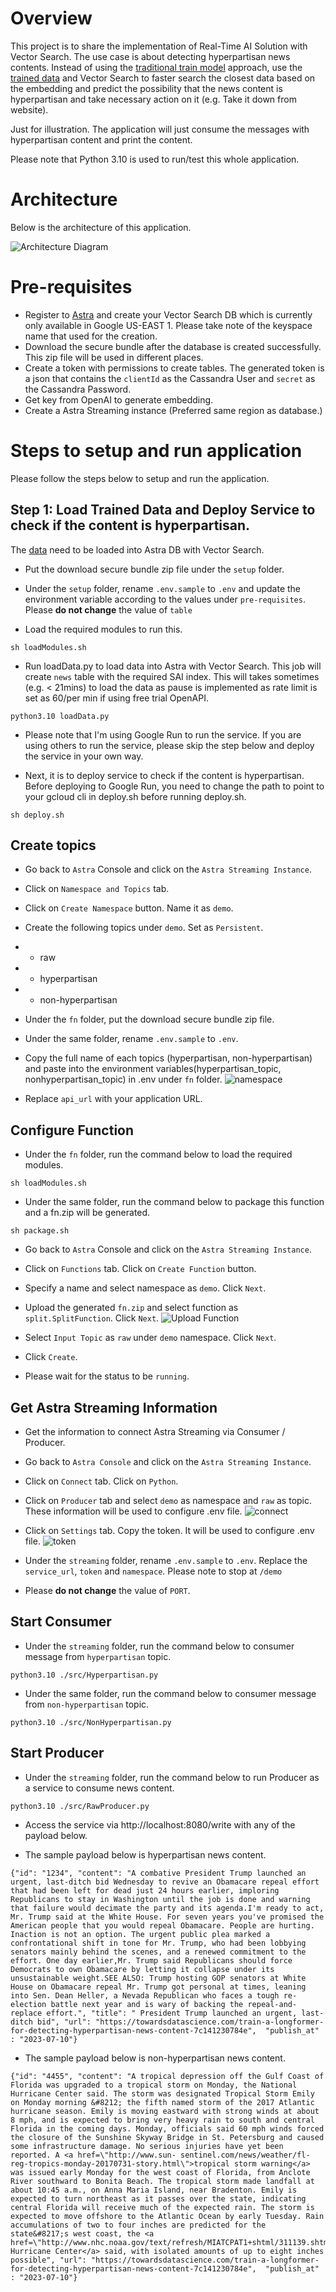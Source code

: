 # Overview 

This project is to share the implementation of Real-Time AI Solution with Vector Search.    The use case is about detecting hyperpartisan news contents.  Instead of using the [traditional train model](https://towardsdatascience.com/train-a-longformer-for-detecting-hyperpartisan-news-content-7c141230784e) approach,  use the [trained data](https://huggingface.co/datasets/hyperpartisan_news_detection) and Vector Search to faster search the closest data based on the embedding and predict the possibility that the news content is hyperpartisan and take necessary action on it (e.g. Take it down from website).

Just for illustration.  The application will just consume the messages with hyperpartisan content and print the content.

Please note that Python 3.10 is used to run/test this whole application. 

# Architecture 

Below is the architecture of this application.   

![Architecture Diagram](./images/architectureDiagram.png)

# Pre-requisites

* Register to [Astra](http://astra.datastax.com) and create your Vector Search DB which is currently only available in Google US-EAST 1.  Please take note of the keyspace name that used for the creation. 
* Download the secure bundle after the database is created successfully.  This zip file will be used in different places.    
* Create a token with permissions to create tables.  The generated token is a json that contains the `clientId` as the Cassandra User and `secret` as the Cassandra Password. 
* Get key from OpenAI to generate embedding.  
* Create a Astra Streaming instance (Preferred same region as database.)

# Steps to setup and run application

Please follow the steps below to setup and run the application.   

## Step 1: Load Trained Data and Deploy Service to check if the content is hyperpartisan.  

The [data]((https://huggingface.co/datasets/hyperpartisan_news_detection)) need to be loaded into Astra DB with Vector Search.

* Put the download secure bundle zip file under the `setup` folder. 

* Under the `setup` folder,  rename `.env.sample` to `.env` and update the environment variable according to the values under `pre-requisites`.    Please **do not change** the value of `table`

* Load the required modules to run this. 
```
sh loadModules.sh
```

* Run loadData.py to load data into Astra with Vector Search.    This job will create `news` table with the required SAI index.   This will takes sometimes (e.g. < 21mins) to load the data as pause is implemented as rate limit is set as 60/per min if using free trial OpenAPI.
```
python3.10 loadData.py
``` 
* Please note that I'm using Google Run to run the service.   If you are using others to run the service, please skip the step below and deploy the service in your own way. 

* Next,  it is to deploy service to check if the content is hyperpartisan. Before deploying to Google Run,  you need to change the path to point to your gcloud cli in deploy.sh before running deploy.sh.   
```
sh deploy.sh
```
## Create topics 
* Go back to `Astra` Console and click on the `Astra Streaming Instance`. 

* Click on `Namespace and Topics` tab.

* Click on `Create Namespace` button.  Name it as `demo`.

* Create the following topics under `demo`.  Set as `Persistent`.  
* * raw 
* * hyperpartisan
* * non-hyperpartisan

* Under the `fn` folder,  put the download secure bundle zip file. 

* Under the same folder,  rename `.env.sample` to `.env`.  

* Copy the full name of each topics (hyperpartisan, non-hyperpartisan) and paste into the environment variables(hyperpartisan_topic, nonhyperpartisan_topic) in .env under `fn` folder.
![namespace](./images/namespace.png)

* Replace `api_url` with your application URL. 

## Configure Function

* Under the `fn` folder, run the command below to load the required modules.
```
sh loadModules.sh
```

* Under the same folder,  run the command below to package this function and a fn.zip will be generated. 
```
sh package.sh
```

* Go back to `Astra` Console and click on the `Astra Streaming Instance`.

* Click on `Functions` tab.  Click on `Create Function` button.

* Specify a name and select namespace as `demo`.  Click `Next`. 

* Upload the generated `fn.zip` and select function as `split.SplitFunction`.  Click `Next`.
![Upload Function](./images/functionUpload.png)

* Select `Input Topic` as `raw` under `demo` namespace.  Click `Next`.

* Click `Create`.

* Please wait for the status to be `running`. 

## Get Astra Streaming Information

* Get the information to connect Astra Streaming via Consumer / Producer.  

* Go back to `Astra Console` and click on the `Astra Streaming Instance`.

* Click on `Connect` tab. Click on `Python`.   

* Click on `Producer` tab and select `demo` as namespace and `raw` as topic.  These information will be used to configure .env file.
![connect](./images/connectAS.png)

* Click on `Settings` tab. Copy the token.   It will be used to configure .env file. 
![token](./images/token.png)

* Under the `streaming` folder,  rename `.env.sample` to `.env`. Replace the `service_url`, `token` and `namespace`.   Please note to stop at `/demo`

* Please **do not change** the value of `PORT`.

## Start Consumer 

* Under the `streaming` folder, run the command below to consumer message from `hyperpartisan` topic.
```
python3.10 ./src/Hyperpartisan.py
```

* Under the same folder, run the command below to consumer message from `non-hyperpartisan` topic.
```
python3.10 ./src/NonHyperpartisan.py
```

## Start Producer

* Under the `streaming` folder, run the command below to run Producer as a service to consume news content.
```
python3.10 ./src/RawProducer.py
```
* Access the service via http://localhost:8080/write with any of the payload below. 

* The sample payload below is hyperpartisan news content. 
```
{"id": "1234", "content": "A combative President Trump launched an urgent, last-ditch bid Wednesday to revive an Obamacare repeal effort that had been left for dead just 24 hours earlier, imploring Republicans to stay in Washington until the job is done and warning that failure would decimate the party and its agenda.I'm ready to act, Mr. Trump said at the White House. For seven years you've promised the American people that you would repeal Obamacare. People are hurting. Inaction is not an option. The urgent public plea marked a confrontational shift in tone for Mr. Trump, who had been lobbying senators mainly behind the scenes, and a renewed commitment to the effort. One day earlier,Mr. Trump said Republicans should force Democrats to own Obamacare by letting it collapse under its unsustainable weight.SEE ALSO: Trump hosting GOP senators at White House on Obamacare repeal Mr. Trump got personal at times, leaning into Sen. Dean Heller, a Nevada Republican who faces a tough re-election battle next year and is wary of backing the repeal-and-replace effort.", "title": " President Trump launched an urgent, last-ditch bid", "url": "https://towardsdatascience.com/train-a-longformer-for-detecting-hyperpartisan-news-content-7c141230784e",  "publish_at" : "2023-07-10"}
```

* The sample payload below is non-hyperpartisan news content. 
```
{"id": "4455", "content": "A tropical depression off the Gulf Coast of Florida was upgraded to a tropical storm on Monday, the National Hurricane Center said. The storm was designated Tropical Storm Emily on Monday morning &#8212; the fifth named storm of the 2017 Atlantic hurricane season. Emily is moving eastward with strong winds at about 8 mph, and is expected to bring very heavy rain to south and central Florida in the coming days. Monday, officials said 60 mph winds forced the closure of the Sunshine Skyway Bridge in St. Petersburg and caused some infrastructure damage. No serious injuries have yet been reported. A <a href=\"http://www.sun- sentinel.com/news/weather/fl-reg-tropics-monday-20170731-story.html\">tropical storm warning</a> was issued early Monday for the west coast of Florida, from Anclote River southward to Bonita Beach. The tropical storm made landfall at about 10:45 a.m., on Anna Maria Island, near Bradenton. Emily is expected to turn northeast as it passes over the state, indicating central Florida will receive much of the expected rain. The storm is expected to move offshore to the Atlantic Ocean by early Tuesday. Rain accumulations of two to four inches are predicted for the state&#8217;s west coast, the <a href=\"http://www.nhc.noaa.gov/text/refresh/MIATCPAT1+shtml/311139.shtml\">National Hurricane Center</a> said, with isolated amounts of up to eight inches possible", "url": "https://towardsdatascience.com/train-a-longformer-for-detecting-hyperpartisan-news-content-7c141230784e",  "publish_at" : "2023-07-10"}
```


